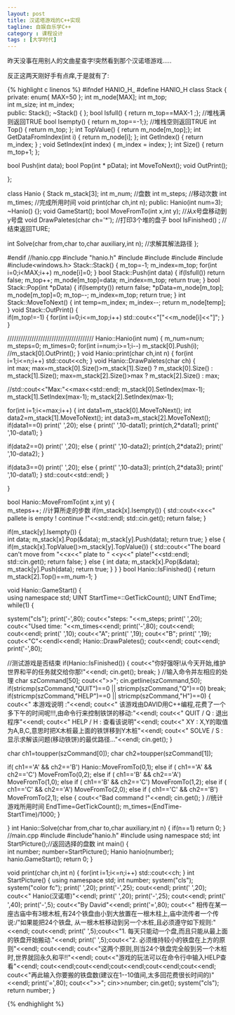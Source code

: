 ```yaml
---
layout: post
title: 汉诺塔游戏的C++实现
tagline: 自娱自乐学C++
category : 课程设计
tags : [大学时代]
---
```


昨天没事在用别人的文曲星查字!突然看到那个汉诺塔游戏.....

反正这两天刚好手有点痒,于是就有了:

{% highlight c linenos %}
#ifndef  HANIO_H_
#define HANIO_H
class  Stack
{
private:
 enum{ MAX=50 };
 int m_node[MAX];
 int m_top;     
 int m_size;
 int m_index;  
public:
 Stack();
 ~Stack() { };
 bool  Isfull()  { return m_top==MAX-1 ;};   //堆栈满则返回TRUE
 bool  Isempty()  { return m_top==-1;};      //堆栈空则返回TRUE
 int Top()  { return m_top; };
 int TopValue() { return m_node[m_top];};
 int GetDataFromIndex(int i) { return m_node[i]; };
 int GetIndex() { return m_index; } ;
 void SetIndex(int index) { m_index = index; };
 int Size()  { return m_top+1; };
 
 bool Push(int data);
 bool Pop(int * pData);
 int  MoveToNext();
 void OutPrint();

};

class Hanio
{
 Stack  m_stack[3];
 int m_num;             //盘数
 int m_steps;           //移动次数
 int m_times;           //完成所用时间
 void print(char ch,int n);
public:
 Hanio(int num=3);
 ~Hanio() {};
 void GameStart();
 bool MoveFromTo(int x,int y);  //从x号盘移动到y号盘
 void DrawPaletes(char ch='*');            //打印3个堆的盘子
 bool IsFinished() ;               //结束返回TURE;
     
 int Solve(char from,char to,char auxiliary,int n);          //求解其解法路径
};

#endif
//hanio.cpp
#include "hanio.h"
#include <iostream>
#include<cstdlib>
#include<cstring>
#include<cctype>
#include<windows.h>
Stack::Stack()
{
 m_top=-1;
 m_index=m_top;
 for(int i=0;i<MAX;i++)
  m_node[i]=0;
}
bool Stack::Push(int data)
{
 if(Isfull())
  return false;
 m_top++;
 m_node[m_top]=data;
 m_index=m_top;
 return true;
}
bool Stack::Pop(int *pData)
{
 if(Isempty())
  return false;
 *pData=m_node[m_top];
 m_node[m_top]=0;
 m_top--;
 m_index=m_top;
 return true;
}
int Stack::MoveToNext()
{
 int temp=m_index;
 m_index--;
 return m_node[temp];
}
void Stack::OutPrint()
{  
 if(m_top!=-1)
 {
     for(int i=0;i<=m_top;i++)
   std::cout<<"["<<m_node[i]<<"]";
 }
}
 
 
///////////////////////////////////////
Hanio::Hanio(int num)
{
 m_num=num;
 m_steps=0;
 m_times=0;
 for(int i=num;i>=1;i--)
  m_stack[0].Push(i);
 //m_stack[0].OutPrint();
}
void Hanio::print(char ch,int n)
{
 for(int i=1;i<=n;i++)
  std::cout<<ch;
}
void Hanio::DrawPaletes(char ch)
{   
 int max;
 max=m_stack[0].Size()>m_stack[1].Size() ? m_stack[0].Size() : m_stack[1].Size();
 max=m_stack[2].Size()>max               ? m_stack[2].Size() : max;
    
 //std::cout<<"Max:"<<max<<std::endl;
 m_stack[0].SetIndex(max-1);
 m_stack[1].SetIndex(max-1);
 m_stack[2].SetIndex(max-1);

 for(int i=1;i<=max;i++)
 {
  int data1=m_stack[0].MoveToNext();
  int data2=m_stack[1].MoveToNext();
  int data3=m_stack[2].MoveToNext();
  if(data1==0)
   print(' ',20);
  else
  {
   print(' ',10-data1);
   print(ch,2*data1);
   print(' ',10-data1);
  }
  
  if(data2==0)
   print(' ',20);
  else
  {
   print(' ',10-data2);
   print(ch,2*data2);
   print(' ',10-data2);
  }
  
  if(data3==0)
   print(' ',20);
  else
  {
   print(' ',10-data3);
   print(ch,2*data3);
   print(' ',10-data1);
  }
  std::cout<<std::endl;
 }
 
}

bool Hanio::MoveFromTo(int x,int y)
{   
 m_steps++;     //计算所走的步数
 if(m_stack[x].Isempty())
 {
  std::cout<<x<<" pallete  is empty ! continue !"<<std::endl;
  std::cin.get();
  return false;
 }
   
 if(m_stack[y].Isempty())
 {   
  int data;
  m_stack[x].Pop(&data);
  m_stack[y].Push(data);
  return true;
 }
 else
 {
  if(m_stack[x].TopValue()>m_stack[y].TopValue())
  {
   std::cout<<"The board can't move from "<<x<<" plate to " <<y<<" plate!"<<std::endl;
   std::cin.get();
   return false;
  }
  else
  {
     int data;
     m_stack[x].Pop(&data);
     m_stack[y].Push(data);
     return true;
  }
 }
}
bool Hanio::IsFinished()
{
 return m_stack[2].Top()==m_num-1;
}
 
void Hanio::GameStart()
{   
 using namespace std;
 UINT StartTime=::GetTickCount();
 UINT EndTime;
 while(1)
 {   
  
   system("cls");
   print('-',80);
   cout<<"steps: "<<m_steps; print(' ',20);
   cout<<"Used time: "<<m_times<<endl;
   print('-',80);
   cout<<endl; cout<<endl; print(' ',10); cout<<"A";
   print(' ',19); cout<<"B"; print(' ',19);
   cout<<"C"<<endl<<endl;
      Hanio::DrawPaletes();
   cout<<endl; cout<<endl;
      print('-',80);
         
   //测试游戏是否结束
   if(Hanio::IsFinished()) 
  {
   cout<<"你好强呀!从今天开始,维护世界和平的任务就交给你那!"<<endl;
   cin.get();
   break;
  }
        //输入命令并左相应的处理
  char szCommand[50];
  cout<<">>";
  cin.getline(szCommand,50);
  if(stricmp(szCommand,"QUIT")==0 || stricmp(szCommand,"Q")==0)
   break;
  if(stricmp(szCommand,"HELP")==0 || stricmp(szCommand,"H")==0)
  {
   cout<<" 本游戏说明  :"<<endl;
   cout<<" 该游戏由DAVID用C++编程,花费了一个多下午的时间呢!!!,由命令行来控制铁饼的移动:"<<endl;
   cout<<"     QUIT / Q   :   退出程序"<<endl;
   cout<<"     HELP / H   :   查看该说明"<<endl;
   cout<<"     XY         :   X,Y的取值为A,B,C,意思时把X木桩最上面的铁饼移到Y木桩"<<endl;
   cout<<"     SOLVE / S  :   显示求解该问题(移动铁饼)的最优路径..."<<endl;
   cin.get();
  }
  
  char ch1=toupper(szCommand[0]);
  char ch2=toupper(szCommand[1]);
     
  if( ch1=='A' && ch2=='B')
   Hanio::MoveFromTo(0,1);
  else if ( ch1=='A' && ch2=='C')
   MoveFromTo(0,2);
  else if ( ch1=='B' && ch2=='A')
   MoveFromTo(1,0);
  else if ( ch1=='B' &&  ch2=='C')
   MoveFromTo(1,2);
  else if ( ch1=='C' &&  ch2=='A')
   MoveFromTo(2,0);
  else if ( ch1=='C' &&  ch2=='B')
   MoveFromTo(2,1);
  else
  {
   cout<<"Bad command !"<<endl;
   cin.get();
  }
         //统计游戏所用时间
         EndTime=GetTickCount();
   m_times=(EndTime-StartTime)/1000;
 }
 
}
int Hanio::Solve(char from,char to,char auxiliary,int n)
{
    if(n==1)
 return 0;
}
//main.cpp
#include<iostream>
#include"hanio.h"
#include<cstdlib>
using namespace std;
int StartPicture();//返回选择的盘数
int main()
{   
 int number;
 number=StartPicture();
    Hanio hanio(number);
 hanio.GameStart();
 return 0;
}

void print(char ch,int n)
{
 for(int i=1;i<=n;i++)
  std::cout<<ch;
}
int StartPicture()
{
 using namespace std;
    int number;
 system("cls");
 system("color fc");
 print(' ',20);
 print('-',25);
 cout<<endl;
 print(' ',20);
 cout<<"       Hanio(汉诺塔)"<<endl;
 print(' ',20);
 print('-',25);
 cout<<endl;
 print(' ',40);
 print('-',5);
 cout<<"By  David"<<endl;
 print('=',80);
 cout<<"  相传在某一座古庙中有3根木桩,有24个铁盘由小到大放置在一根木柱上,庙中流传者一个传说:/"如果能把24个铁盘, 从一根木桩移动到另一个木桩,且必须遵守如下规则:"<<endl;
 cout<<endl;
 print(' ',5);cout<<"1. 每天只能动一个盘,而且只能从最上面的铁盘开始搬动."<<endl;
 print(' ',5);cout<<"2. 必须维持较小的铁盘在上方的原则"<<endl;
 cout<<endl;
 cout<<"这两个原则,则当24个铁盘完全般到另一个木桩时,世界就回永久和平!!"<<endl;
 cout<<"游戏的玩法可以在命令行中输入HELP查看"<<endl;
 cout<<endl;cout<<endl;cout<<endl;cout<<endl;cout<<endl;
 cout<<"再此输入你要搬的铁盘数(建议在1--10值间,太多回花费很长时间的)"<<endl;
 print('=',80);
 cout<<">>";
 cin>>number;
 cin.get();
 system("cls");
 return number;
}

{% endhighlight %}